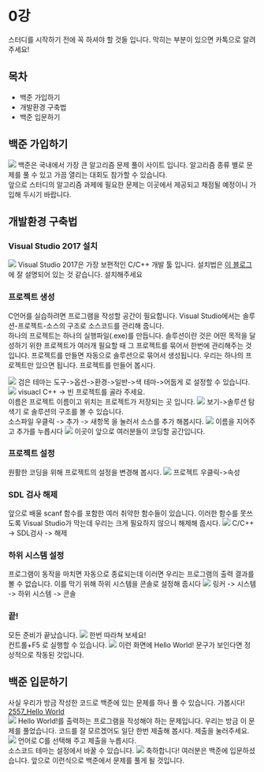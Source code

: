 # 0강

스터디를 시작하기 전에 꼭 하셔야 할 것들 입니다. 막히는 부분이 있으면 카톡으로 알려주세요!
## 목차
- 백준 가입하기
- 개발환경 구축법
- 백준 입문하기

## 백준 가입하기
![](/img/baekjoon.png)
백준은 국내에서 가장 큰 알고리즘 문제 풀이 사이트 입니다. 알고리즘 종류 별로 문제를 풀 수 있고 가끔 열리는 대회도 참가할 수 있습니다.  
앞으로 스터디의 알고리즘 과제에 필요한 문제는 이곳에서 제공되고 채점될 예정이니 가입해 두시기 바랍니다.

## 개발환경 구축법

### Visual Studio 2017 설치
![](/img/vs2017.jpg)
Visual Studio 2017은 가장 보편적인 C/C++ 개발 툴 입니다. 설치법은 [이 블로그](https://mapofbrain.tistory.com/12)에 잘 설명되어 있는 것 같습니다. 설치해주세요  

### 프로젝트 생성
C언어를 실습하려면 프로그램을 작성할 공간이 필요합니다. Visual Studio에서는 솔루션-프로젝트-소스의 구조로 소스코드를 관리해 줍니다.  
하나의 프로젝트는 하나의 실행파일(.exe)를 만듭니다. 솔루션이란 것은 어떤 목적을 달성하기 위한 프로젝트가 여러개 필요할 때 그 프로젝트를 묶어서 한번에 관리해주는 것입니다. 프로젝트를 만들면 자동으로 솔루션으로 묶어서 생성됩니다. 우리는 하나의 프로젝트만 있으면 됩니다. 프로젝트를 만들어 봅시다.

![](/img/mk_p1.png)
검은 테마는 도구->옵션->환경->일반->색 테마->어둡게 로 설정할 수 있습니다.
![](/img/mk_p2.png)
visuacl C++ -> 빈 프로젝트를 골라 주세요.  
이름은 프로젝트 이름이고 위치는 프로젝트가 저장되는 곳 입니다.
![](/img/mk_s1.png)
보기->솔루션 탐색기 로 솔루션의 구조를 볼 수 있습니다.  
소스파일 우클릭 -> 추가 -> 새항목 을 눌러서 소스를 추가 해봅시다.
![](/img/mk_s2.png)
이름을 지어주고 추가를 누릅시다
![](/img/mk_s3.png)
이곳이 앞으로 여러분들이 코딩할 공간입니다.

### 프로젝트 설정
원활한 코딩을 위해 프로젝트의 설정을 변경해 봅시다.
![](/img/p_p1.png)
프로젝트 우클릭->속성

### SDL 검사 해제
앞으로 배울 scanf 함수를 포함한 여러 취약한 함수들이 있습니다. 이러한 함수를 못쓰도록 Visual Studio가 막는데 우리는 크게 필요하지 않으니 해제해 줍시다.
![](/img/p_p2.png)
C/C++ -> SDL검사 -> 해제

### 하위 시스템 설정
프로그램이 동작을 마치면 자동으로 종료되는데 이러면 우리는 프로그램의 출력 결과를 볼 수 없습니다. 이를 막기 위해 하위 시스템을 콘솔로 설정해 줍시다
![](/img/p_p3.png)
링커 -> 시스템 -> 하위 시스템 -> 콘솔

### 끝!
모든 준비가 끝났습니다.
![](/img/end.png)
한번 따라쳐 보세요!  
컨트롤+F5 로 실행할 수 있습니다.
![](/img/hello.png)
이런 화면에 Hello World! 문구가 보인다면 정상적으로 작동된 것입니다.

## 백준 입문하기
사실 우리가 방금 작성한 코드로 백준에 있는 문제를 하나 풀 수 있습니다. 가봅시다!
[2557_Hello World](https://www.acmicpc.net/problem/2557)  
![](/img/p_hello.png)
Hello World!를 출력하는 프로그램을 작성해야 하는 문제입니다. 우리는 방금 이 문제를 풀었습니다. 코드를 잘 모르겠어도 일단 한번 제출해 봅시다. 제출을 눌러주세요.
![](/img/p_hello2.png)
언어로 C를 선택해 주고 제출을 누릅시다.  
소스코드 테마는 설정에서 바꿀 수 있습니다.
![](/img/p_hello3.png)
축하합니다! 여러분은 백준에 입문하셨습니다. 앞으로 이런식으로 백준에서 문제를 풀게 될 것입니다.  